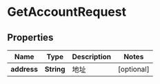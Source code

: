 # GetAccountRequest

## Properties
Name | Type | Description | Notes
------------ | ------------- | ------------- | -------------
**address** | **String** | 地址 |  [optional]
